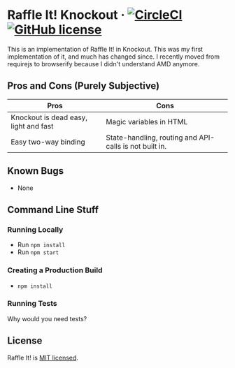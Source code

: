 # Raffle It! Knockout &middot; [![CircleCI](https://circleci.com/gh/raffleit/raffleit-knockout.svg?style=shield)](https://circleci.com/gh/raffleit/raffleit-knockout) [![GitHub license](https://img.shields.io/badge/license-MIT-blue.svg)](https://github.com/raffleit/raffleit-knockout/blob/master/LICENSE)

This is an implementation of Raffle It! in Knockout. This was my first implementation of it, and much has changed since. I recently moved from requirejs to browserify because I didn't understand AMD anymore.

## Pros and Cons (Purely Subjective)

Pros | Cons
---- | --------
Knockout is dead easy, light and fast | Magic variables in HTML
Easy two-way binding | State-handling, routing and API-calls is not built in.

## Known Bugs
- None

## Command Line Stuff

### Running Locally
* Run `npm install`
* Run `npm start`

### Creating a Production Build
* `npm install`

### Running Tests
Why would you need tests?

## License

Raffle It! is [MIT licensed](./LICENSE).

